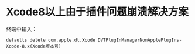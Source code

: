 # Xcode8以上由于插件问题崩溃解决方案
终端中输入：
```
defaults delete com.apple.dt.Xcode DVTPlugInManagerNonApplePlugIns-Xcode-8.x(Xcode版本号)
```